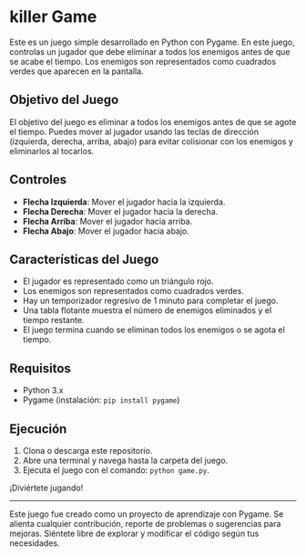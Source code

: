 # killer Game

Este es un juego simple desarrollado en Python con Pygame. En este juego, controlas un jugador que debe eliminar a todos los enemigos antes de que se acabe el tiempo. Los enemigos son representados como cuadrados verdes que aparecen en la pantalla.

## Objetivo del Juego

El objetivo del juego es eliminar a todos los enemigos antes de que se agote el tiempo. Puedes mover al jugador usando las teclas de dirección (izquierda, derecha, arriba, abajo) para evitar colisionar con los enemigos y eliminarlos al tocarlos.

## Controles

- **Flecha Izquierda**: Mover el jugador hacia la izquierda.
- **Flecha Derecha**: Mover el jugador hacia la derecha.
- **Flecha Arriba**: Mover el jugador hacia arriba.
- **Flecha Abajo**: Mover el jugador hacia abajo.

## Características del Juego

- El jugador es representado como un triángulo rojo.
- Los enemigos son representados como cuadrados verdes.
- Hay un temporizador regresivo de 1 minuto para completar el juego.
- Una tabla flotante muestra el número de enemigos eliminados y el tiempo restante.
- El juego termina cuando se eliminan todos los enemigos o se agota el tiempo.

## Requisitos

- Python 3.x
- Pygame (instalación: `pip install pygame`)

## Ejecución

1. Clona o descarga este repositorio.
2. Abre una terminal y navega hasta la carpeta del juego.
3. Ejecuta el juego con el comando: `python game.py`.

¡Diviértete jugando!

---

Este juego fue creado como un proyecto de aprendizaje con Pygame. Se alienta cualquier contribución, reporte de problemas o sugerencias para mejoras. Siéntete libre de explorar y modificar el código según tus necesidades.
